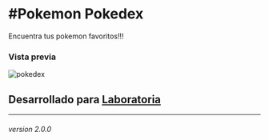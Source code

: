 #Pokemon Pokedex
================
Encuentra tus pokemon favoritos!!!

### Vista previa

![pokedex](https://user-images.githubusercontent.com/32282880/37881542-2dafcd70-3070-11e8-8875-5e2c57abfac1.png)


## Desarrollado para [Laboratoria](http://laboratoria.la)
-------------------------------------------
###### version 2.0.0